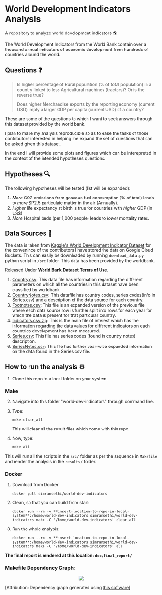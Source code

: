 # World Development Indicators Analysis
A repository to analyze world development indicators 🌎

The World Development Indicators from the World Bank contain over a thousand annual indicators of economic development from hundreds of countries around the world.

## Questions ❓

> Is higher percentage of Rural population (% of total population) in a country linked to less Agricultural machines (tractors)? Or is the reverse true? 
> 
> Does higher Merchandise exports by the reporting economy (current USD) imply a larger GDP per capita (current USD) of a country?

These are some of the questions to which I want to seek answers through this dataset provided by the world bank.

I plan to make my analysis reproducible so as to ease the tasks of those contributors interested in helping me expand the set of questions that can be asked given this dataset.

In the end I will provide some plots and figures which can be interepreted in the context of the intended hypotheses questions.

## Hypotheses 🔍

The following hypotheses will be tested (list will be expanded):

1. _More_ CO2 emissions from gaseous fuel consumption (% of total) leads to _more_  SP2.5 particulate matter in the air (Annually).
2. _Higher_ life expectancy at birth is true for countries with _higher_ GDP (in US$)
3. _More_ Hospital beds (per 1,000 people) leads to _lower_ mortality rates.

## Data Sources 📂

The data is taken from [Kaggle's World Development Indicator Dataset](https://www.kaggle.com/worldbank/world-development-indicators/data) for the convenince of the contributors I have stored the data on Google Cloud Buckets. This can easily be downloaded by running `download_data.py` python script in `/src` folder. This data has been provided by the worldbank.

Released Under [**World Bank Dataset Terms of Use**](http://web.worldbank.org/WBSITE/EXTERNAL/0,,contentMDK:22547097~pagePK:50016803~piPK:50016805~theSitePK:13,00.html).

1. [Country.csv](https://storage.googleapis.com/data-world-dev/Country.csv): This data file has information regarding the different parameters on which all the countries in this dataset have been classified by worldbank.
2. [CountryNotes.csv](https://storage.googleapis.com/data-world-dev/CountryNotes.csv): This datafile has country codes, series codes(info in Series.csv) and a description of the data source for each country.
3. [Footnotes.csv](https://storage.googleapis.com/data-world-dev/Footnotes.csv): This file is an expanded version of the previous file where each data source row is further split into rows for each year for which the data is present for that particular country.
4. [Indicators.csv.zip](https://storage.googleapis.com/data-world-dev/Indicators.csv.zip): This is the main file of interest which has the information regarding the data values for different indicators on each countries development has been measured.
5. [Series.csv](https://storage.googleapis.com/data-world-dev/Series.csv): This file has series codes (found in country notes) description.
6. [SeriesNotes.csv](https://storage.googleapis.com/data-world-dev/SeriesNotes.csv): This file has further year-wise expanded information on the data found in the Series.csv file.



## How to run the analysis ⚙️

1. Clone this repo to a local folder on your system.

### Make

2. Navigate into this folder "world-dev-indicators" through command line.
3. Type:
			
	```
	make clear_all
	```
			
		
	This will clear all the result files which come with this repo.

4. Now, type:

	```
	make all
	```
		
This will run all the scripts in the `src/` folder as per the sequence in `Makefile` and render the analysis in the `results/` folder.

### Docker

1. Download from Docker
	
	```
	docker pull simransethi/world-dev-indicators
	```
	
2. Clean, so that you can build from start:

	```
	docker run --rm -v **insert-location-to-repo-in-local-system**:/home/world-dev-indicators simransethi/world-dev-indicators make -C '/home/world-dev-indicators' clear_all
	```
3. Run the whole analysis:

	```
	docker run --rm -v **insert-location-to-repo-in-local-system**:/home/world-dev-indicators simransethi/world-dev-indicators make -C '/home/world-dev-indicators' all
	```

**The final report is rendered at this location: `doc/final_report/`**

### Makefile Dependency Graph:
<p align="center">
  <img src="https://github.com/simrnsethi/world-dev-indicators/blob/master/Makefile.png"/>
</p>

[Attribution: Dependency graph generated using [this software](https://github.com/lindenb/makefile2graph)]
